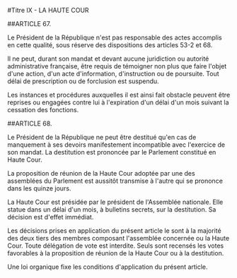 #Titre IX - LA HAUTE COUR

##ARTICLE 67.

Le Président de la République n'est pas responsable des actes accomplis en cette qualité, sous réserve des dispositions des articles 53-2 et 68. 

Il ne peut, durant son mandat et devant aucune juridiction ou autorité administrative française, être requis de témoigner non plus que faire l'objet d'une action, d'un acte d'information, d'instruction ou de poursuite. Tout délai de prescription ou de forclusion est suspendu. 

Les instances et procédures auxquelles il est ainsi fait obstacle peuvent être reprises ou engagées contre lui à l'expiration d'un délai d'un mois suivant la cessation des fonctions.

##ARTICLE 68.

Le Président de la République ne peut être destitué qu'en cas de manquement à ses devoirs manifestement incompatible avec l'exercice de son mandat. La destitution est prononcée par le Parlement constitué en Haute Cour. 

La proposition de réunion de la Haute Cour adoptée par une des assemblées du Parlement est aussitôt transmise à l'autre qui se prononce dans les quinze jours. 

La Haute Cour est présidée par le président de l'Assemblée nationale. Elle statue dans un délai d'un mois, à bulletins secrets, sur la destitution. Sa décision est d'effet immédiat. 

Les décisions prises en application du présent article le sont à la majorité des deux tiers des membres composant l'assemblée concernée ou la Haute Cour. Toute délégation de vote est interdite. Seuls sont recensés les votes favorables à la proposition de réunion de la Haute Cour ou à la destitution. 

Une loi organique fixe les conditions d'application du présent article.

